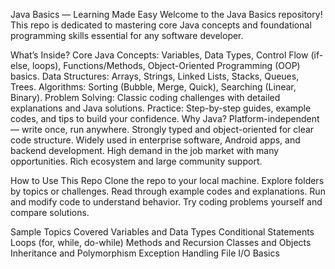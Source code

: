 Java Basics — Learning Made Easy
    Welcome to the Java Basics repository! This repo is dedicated to mastering core Java concepts and foundational programming skills essential for any software developer.

What’s Inside?
Core Java Concepts: Variables, Data Types, Control Flow (if-else, loops), Functions/Methods, Object-Oriented Programming (OOP) basics.
Data Structures: Arrays, Strings, Linked Lists, Stacks, Queues, Trees.
Algorithms: Sorting (Bubble, Merge, Quick), Searching (Linear, Binary).
Problem Solving: Classic coding challenges with detailed explanations and Java solutions.
Practice: Step-by-step guides, example codes, and tips to build your confidence.
Why Java?
                          Platform-independent — write once, run anywhere.
                          Strongly typed and object-oriented for clear code structure.
                          Widely used in enterprise software, Android apps, and backend development.
                          High demand in the job market with many opportunities.
                          Rich ecosystem and large community support.

How to Use This Repo
                            Clone the repo to your local machine.
                            Explore folders by topics or challenges.
                            Read through example codes and explanations.
                            Run and modify code to understand behavior.
                            Try coding problems yourself and compare solutions.

Sample Topics Covered
                              Variables and Data Types
                              Conditional Statements
                              Loops (for, while, do-while)
                              Methods and Recursion
                              Classes and Objects
                              Inheritance and Polymorphism
                              Exception Handling
                              File I/O Basics
